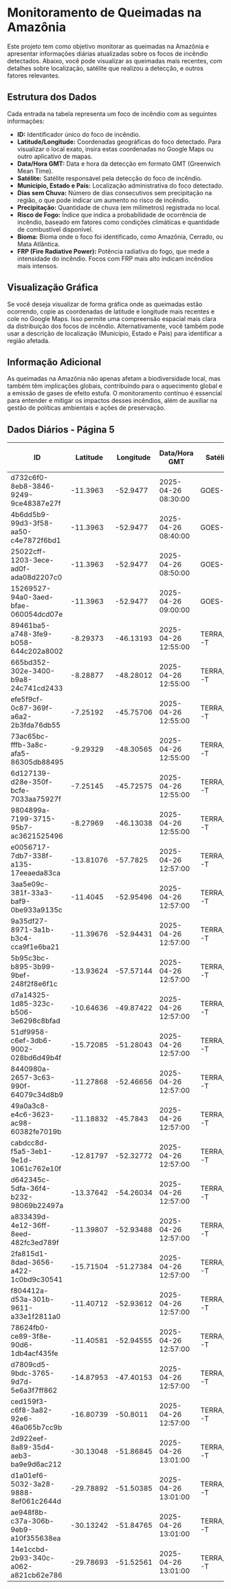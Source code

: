 # Monitoramento de Queimadas na Amazônia

Este projeto tem como objetivo monitorar as queimadas na Amazônia e apresentar informações diárias atualizadas sobre os focos de incêndio detectados. Abaixo, você pode visualizar as queimadas mais recentes, com detalhes sobre localização, satélite que realizou a detecção, e outros fatores relevantes.

## Estrutura dos Dados

Cada entrada na tabela representa um foco de incêndio com as seguintes informações:

- **ID:** Identificador único do foco de incêndio.
- **Latitude/Longitude:** Coordenadas geográficas do foco detectado. Para visualizar o local exato, insira estas coordenadas no Google Maps ou outro aplicativo de mapas.
- **Data/Hora GMT:** Data e hora da detecção em formato GMT (Greenwich Mean Time).
- **Satélite:** Satélite responsável pela detecção do foco de incêndio.
- **Município, Estado e País:** Localização administrativa do foco detectado.
- **Dias sem Chuva:** Número de dias consecutivos sem precipitação na região, o que pode indicar um aumento no risco de incêndio.
- **Precipitação:** Quantidade de chuva (em milímetros) registrada no local.
- **Risco de Fogo:** Índice que indica a probabilidade de ocorrência de incêndio, baseado em fatores como condições climáticas e quantidade de combustível disponível.
- **Bioma:** Bioma onde o foco foi identificado, como Amazônia, Cerrado, ou Mata Atlântica.
- **FRP (Fire Radiative Power):** Potência radiativa do fogo, que mede a intensidade do incêndio. Focos com FRP mais alto indicam incêndios mais intensos.

## Visualização Gráfica

Se você deseja visualizar de forma gráfica onde as queimadas estão ocorrendo, copie as coordenadas de latitude e longitude mais recentes e cole no Google Maps. Isso permite uma compreensão espacial mais clara da distribuição dos focos de incêndio. Alternativamente, você também pode usar a descrição de localização (Município, Estado e País) para identificar a região afetada.

## Informação Adicional

As queimadas na Amazônia não apenas afetam a biodiversidade local, mas também têm implicações globais, contribuindo para o aquecimento global e a emissão de gases de efeito estufa. O monitoramento contínuo é essencial para entender e mitigar os impactos desses incêndios, além de auxiliar na gestão de políticas ambientais e ações de preservação.

## Dados Diários - Página 5

| ID | Latitude | Longitude | Data/Hora GMT | Satélite | Município | Estado | País | Município ID | Estado ID | País ID | Dias sem Chuva | Precipitação | Risco de Fogo | Bioma | FRP |
|----|----------|-----------|---------------|----------|-----------|--------|------|--------------|-----------|---------|----------------|--------------|----------------|-------|-----|
| d732c6f0-8eb8-3846-9249-9ce48387e27f | -11.3963 | -52.9477 | 2025-04-26 08:30:00 | GOES-19 | SÃO FÉLIX DO ARAGUAIA | MATO GROSSO | Brasil | 5107859 | 51 | 33 | nan | nan | nan | Amazônia | 55.9 |
| 4b6dd5b9-99d3-3f58-aa50-c4e7872f6bd1 | -11.3963 | -52.9477 | 2025-04-26 08:40:00 | GOES-19 | SÃO FÉLIX DO ARAGUAIA | MATO GROSSO | Brasil | 5107859 | 51 | 33 | nan | nan | nan | Amazônia | 56.7 |
| 25022cff-1203-3ece-ad0f-ada08d2207c0 | -11.3963 | -52.9477 | 2025-04-26 08:50:00 | GOES-19 | SÃO FÉLIX DO ARAGUAIA | MATO GROSSO | Brasil | 5107859 | 51 | 33 | nan | nan | nan | Amazônia | 51.4 |
| 15269527-94a0-3aed-bfae-060054dcd07e | -11.3963 | -52.9477 | 2025-04-26 09:00:00 | GOES-19 | SÃO FÉLIX DO ARAGUAIA | MATO GROSSO | Brasil | 5107859 | 51 | 33 | nan | nan | nan | Amazônia | 54.2 |
| 89461ba5-a748-3fe9-b058-644c202a8002 | -8.29373 | -46.13193 | 2025-04-26 12:55:00 | TERRA_M-T | BALSAS | MARANHÃO | Brasil | 2101400 | 21 | 33 | nan | nan | nan | Cerrado | 16.0 |
| 665bd352-302e-3400-b9a8-24c741cd2433 | -8.28877 | -48.28012 | 2025-04-26 12:55:00 | TERRA_M-T | TUPIRATINS | TOCANTINS | Brasil | 1721307 | 17 | 33 | nan | nan | nan | Cerrado | 13.6 |
| efe5f9cf-0c87-369f-a6a2-2b3fda76db55 | -7.25192 | -45.75706 | 2025-04-26 12:55:00 | TERRA_M-T | SÃO RAIMUNDO DAS MANGABEIRAS | MARANHÃO | Brasil | 2111607 | 21 | 33 | nan | nan | nan | Cerrado | 22.5 |
| 73ac65bc-fffb-3a8c-afa5-86305db88495 | -9.29329 | -48.30565 | 2025-04-26 12:55:00 | TERRA_M-T | PEDRO AFONSO | TOCANTINS | Brasil | 1716505 | 17 | 33 | nan | nan | nan | Cerrado | 22.2 |
| 6d127139-d28e-350f-bcfe-7033aa75927f | -7.25145 | -45.72575 | 2025-04-26 12:55:00 | TERRA_M-T | SÃO RAIMUNDO DAS MANGABEIRAS | MARANHÃO | Brasil | 2111607 | 21 | 33 | nan | nan | nan | Cerrado | 24.3 |
| 9804899a-7199-3715-95b7-ac3621525496 | -8.27969 | -46.13038 | 2025-04-26 12:55:00 | TERRA_M-T | BALSAS | MARANHÃO | Brasil | 2101400 | 21 | 33 | nan | nan | nan | Cerrado | 17.7 |
| e0056717-7db7-338f-a135-17eeaeda83ca | -13.81076 | -57.7825 | 2025-04-26 12:57:00 | TERRA_M-T | CAMPO NOVO DO PARECIS | MATO GROSSO | Brasil | 5102637 | 51 | 33 | nan | nan | nan | Cerrado | 7.6 |
| 3aa5e09c-381f-33a3-baf9-0be933a9135c | -11.4045 | -52.95496 | 2025-04-26 12:57:00 | TERRA_M-T | SÃO FÉLIX DO ARAGUAIA | MATO GROSSO | Brasil | 5107859 | 51 | 33 | nan | nan | nan | Amazônia | 40.1 |
| 9a35df27-8971-3a1b-b3c4-cca9f1e6ba21 | -11.39676 | -52.94431 | 2025-04-26 12:57:00 | TERRA_M-T | SÃO FÉLIX DO ARAGUAIA | MATO GROSSO | Brasil | 5107859 | 51 | 33 | nan | nan | nan | Amazônia | 38.8 |
| 5b95c3bc-b895-3b99-9bef-248f2f8e6f1c | -13.93624 | -57.57144 | 2025-04-26 12:57:00 | TERRA_M-T | DIAMANTINO | MATO GROSSO | Brasil | 5103502 | 51 | 33 | nan | nan | nan | Cerrado | 7.4 |
| d7a14325-1d85-323c-b506-3e6298c8bfad | -10.64636 | -49.87422 | 2025-04-26 12:57:00 | TERRA_M-T | LAGOA DA CONFUSÃO | TOCANTINS | Brasil | 1711902 | 17 | 33 | nan | nan | nan | Cerrado | 15.0 |
| 51df9958-c6ef-3db6-9002-028bd6d49b4f | -15.72085 | -51.28043 | 2025-04-26 12:57:00 | TERRA_M-T | SANTA FÉ DE GOIÁS | GOIÁS | Brasil | 5219258 | 52 | 33 | nan | nan | nan | Cerrado | 7.5 |
| 8440980a-2657-3c63-990f-64079c34d8b9 | -11.27868 | -52.46656 | 2025-04-26 12:57:00 | TERRA_M-T | SÃO FÉLIX DO ARAGUAIA | MATO GROSSO | Brasil | 5107859 | 51 | 33 | nan | nan | nan | Amazônia | 24.6 |
| 49a0a3c8-e4c6-3623-ac98-60382fe7019b | -11.18832 | -45.7843 | 2025-04-26 12:57:00 | TERRA_M-T | FORMOSA DO RIO PRETO | BAHIA | Brasil | 2911105 | 29 | 33 | nan | nan | nan | Cerrado | 41.9 |
| cabdcc8d-f5a5-3eb1-9e1d-1061c762e10f | -12.81797 | -52.32772 | 2025-04-26 12:57:00 | TERRA_M-T | QUERÊNCIA | MATO GROSSO | Brasil | 5107065 | 51 | 33 | nan | nan | nan | Amazônia | 9.6 |
| d642345c-5dfa-36f4-b232-98069b22497a | -13.37642 | -54.26034 | 2025-04-26 12:57:00 | TERRA_M-T | PARANATINGA | MATO GROSSO | Brasil | 5106307 | 51 | 33 | nan | nan | nan | Amazônia | 7.1 |
| a833439d-4e12-36ff-8eed-482fc3ed789f | -11.39807 | -52.93488 | 2025-04-26 12:57:00 | TERRA_M-T | SÃO FÉLIX DO ARAGUAIA | MATO GROSSO | Brasil | 5107859 | 51 | 33 | nan | nan | nan | Amazônia | 36.6 |
| 2fa815d1-8dad-3656-a422-1c0bd9c30541 | -15.71504 | -51.27384 | 2025-04-26 12:57:00 | TERRA_M-T | SANTA FÉ DE GOIÁS | GOIÁS | Brasil | 5219258 | 52 | 33 | nan | nan | nan | Cerrado | 11.5 |
| f804412a-d53a-301b-9611-a33e1f2811a0 | -11.40712 | -52.93612 | 2025-04-26 12:57:00 | TERRA_M-T | SÃO FÉLIX DO ARAGUAIA | MATO GROSSO | Brasil | 5107859 | 51 | 33 | nan | nan | nan | Amazônia | 8.3 |
| 78624fb0-ce89-3f8e-90d6-1db4acf435fe | -11.40581 | -52.94555 | 2025-04-26 12:57:00 | TERRA_M-T | SÃO FÉLIX DO ARAGUAIA | MATO GROSSO | Brasil | 5107859 | 51 | 33 | nan | nan | nan | Amazônia | 57.9 |
| d7809cd5-9bdc-3765-9d7d-5e6a3f7ff862 | -14.87953 | -47.40153 | 2025-04-26 12:57:00 | TERRA_M-T | FORMOSA | GOIÁS | Brasil | 5208004 | 52 | 33 | nan | nan | nan | Cerrado | 10.5 |
| ced159f3-c6f8-3a82-92e6-46a065b7cc9b | -16.80739 | -50.8011 | 2025-04-26 12:57:00 | TERRA_M-T | PARAÚNA | GOIÁS | Brasil | 5216403 | 52 | 33 | nan | nan | nan | Cerrado | 9.8 |
| 2d922eef-8a89-35d4-aeb3-ba9e9d6ac212 | -30.13048 | -51.86845 | 2025-04-26 13:01:00 | TERRA_M-T | BUTIÁ | RIO GRANDE DO SUL | Brasil | 4302709 | 43 | 33 | nan | nan | nan | Pampa | 22.1 |
| d1a01ef6-5032-3a28-9888-8ef061c2644d | -29.78892 | -51.50385 | 2025-04-26 13:01:00 | TERRA_M-T | MONTENEGRO | RIO GRANDE DO SUL | Brasil | 4312401 | 43 | 33 | nan | nan | nan | Pampa | 26.1 |
| ae948f8b-c37a-306b-9eb9-a10f355638ea | -30.13242 | -51.84765 | 2025-04-26 13:01:00 | TERRA_M-T | SÃO JERÔNIMO | RIO GRANDE DO SUL | Brasil | 4318408 | 43 | 33 | nan | nan | nan | Pampa | 13.0 |
| 14e1ccbd-2b93-340c-a062-a821cb62e786 | -29.78693 | -51.52561 | 2025-04-26 13:01:00 | TERRA_M-T | TRIUNFO | RIO GRANDE DO SUL | Brasil | 4322004 | 43 | 33 | nan | nan | nan | Pampa | 25.8 |


